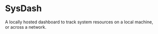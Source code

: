 # SysDash
A locally hosted dashboard to track system resources on a local machine, or across a network. 
